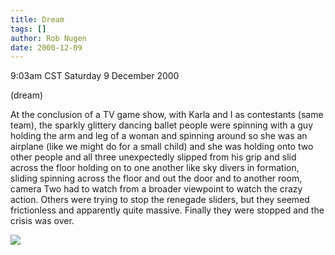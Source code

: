```yaml
---
title: Dream
tags: []
author: Rob Nugen
date: 2000-12-09
---
```


<title>Dream</title>
<p class=date>9:03am CST Saturday 9 December 2000</p>
<p class=note>(dream)</p>

<p class=dream>At the conclusion of a TV game show, with Karla and I
as contestants (same team), the sparkly glittery dancing ballet people
were spinning with a guy holding the arm and leg of a woman and
spinning around so she was an airplane (like we might do for a small
child) and she was holding onto two other people and all three
unexpectedly slipped from his grip and slid across the floor holding
on to one another like sky divers in formation, sliding spinning
across the floor and out the door and to another room, camera Two had
to watch from a broader viewpoint to watch the crazy action.  Others
were trying to stop the renegade sliders, but they seemed frictionless
and apparently quite massive.  Finally they were stopped and the
crisis was over.</p>

<p><img src='/images/rob/wL-ROB.gif'/></p>

